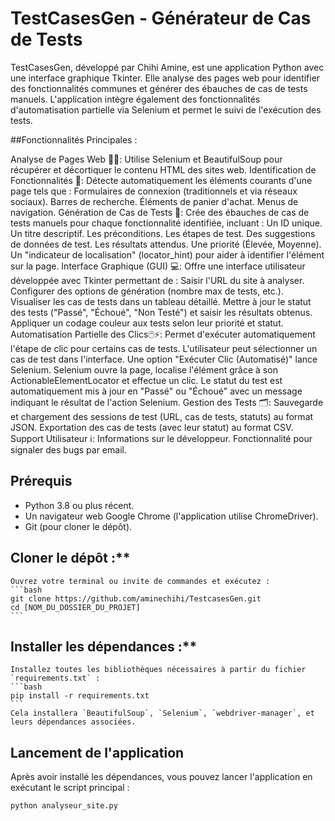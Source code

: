 # TestCasesGen - Générateur de Cas de Tests

TestCasesGen, développé par Chihi Amine, est une application Python avec une interface graphique Tkinter. Elle analyse des pages web pour identifier des fonctionnalités communes et générer des ébauches de cas de tests manuels. L'application intègre également des fonctionnalités d'automatisation partielle via Selenium et permet le suivi de l'exécution des tests.

##Fonctionnalités Principales : 

Analyse de Pages Web 🕵️‍♀️: Utilise Selenium et BeautifulSoup pour récupérer et décortiquer le contenu HTML des sites web.
Identification de Fonctionnalités 🔎: Détecte automatiquement les éléments courants d'une page tels que :
Formulaires de connexion (traditionnels et via réseaux sociaux).
Barres de recherche.
Éléments de panier d'achat.
Menus de navigation.
Génération de Cas de Tests 📝: Crée des ébauches de cas de tests manuels pour chaque fonctionnalité identifiée, incluant :
Un ID unique.
Un titre descriptif.
Les préconditions.
Les étapes de test.
Des suggestions de données de test.
Les résultats attendus.
Une priorité (Élevée, Moyenne).
Un "indicateur de localisation" (locator_hint) pour aider à identifier l'élément sur la page.
Interface Graphique (GUI) 💻: Offre une interface utilisateur développée avec Tkinter permettant de :
Saisir l'URL du site à analyser.
Configurer des options de génération (nombre max de tests, etc.).
Visualiser les cas de tests dans un tableau détaillé.
Mettre à jour le statut des tests ("Passé", "Échoué", "Non Testé") et saisir les résultats obtenus.
Appliquer un codage couleur aux tests selon leur priorité et statut.
Automatisation Partielle des Clics🖱️⚡: Permet d'exécuter automatiquement l'étape de clic pour certains cas de tests.
L'utilisateur peut sélectionner un cas de test dans l'interface.
Une option "Exécuter Clic (Automatisé)" lance Selenium.
Selenium ouvre la page, localise l'élément grâce à son ActionableElementLocator et effectue un clic.
Le statut du test est automatiquement mis à jour en "Passé" ou "Échoué" avec un message indiquant le résultat de l'action Selenium.
Gestion des Tests 🗂️:
Sauvegarde et chargement des sessions de test (URL, cas de tests, statuts) au format JSON.
Exportation des cas de tests (avec leur statut) au format CSV.
Support Utilisateur ℹ️:
Informations sur le développeur.
Fonctionnalité pour signaler des bugs par email.

## Prérequis

* Python 3.8 ou plus récent.
* Un navigateur web Google Chrome (l'application utilise ChromeDriver).
* Git (pour cloner le dépôt).

## Cloner le dépôt :**
    Ouvrez votre terminal ou invite de commandes et exécutez :
    ```bash
    git clone https://github.com/aminechihi/TestcasesGen.git
    cd [NOM_DU_DOSSIER_DU_PROJET]
    ```
## Installer les dépendances :**
    Installez toutes les bibliothèques nécessaires à partir du fichier `requirements.txt` :
    ```bash
    pip install -r requirements.txt
    ```
    Cela installera `BeautifulSoup`, `Selenium`, `webdriver-manager`, et leurs dépendances associées.

## Lancement de l'application

Après avoir installé les dépendances, vous pouvez lancer l'application en exécutant le script principal :

```bash
python analyseur_site.py
